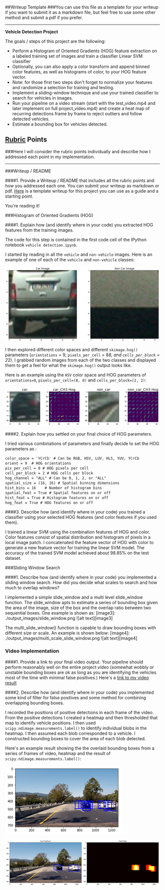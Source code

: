 ##Writeup Template
###You can use this file as a template for your writeup if you want to submit it as a markdown file, but feel free to use some other method and submit a pdf if you prefer.

---

**Vehicle Detection Project**

The goals / steps of this project are the following:

* Perform a Histogram of Oriented Gradients (HOG) feature extraction on a labeled training set of images and train a classifier Linear SVM classifier
* Optionally, you can also apply a color transform and append binned color features, as well as histograms of color, to your HOG feature vector. 
* Note: for those first two steps don't forget to normalize your features and randomize a selection for training and testing.
* Implement a sliding-window technique and use your trained classifier to search for vehicles in images.
* Run your pipeline on a video stream (start with the test_video.mp4 and later implement on full project_video.mp4) and create a heat map of recurring detections frame by frame to reject outliers and follow detected vehicles.
* Estimate a bounding box for vehicles detected.

## [Rubric](https://review.udacity.com/#!/rubrics/513/view) Points
###Here I will consider the rubric points individually and describe how I addressed each point in my implementation.  

---
###Writeup / README

####1. Provide a Writeup / README that includes all the rubric points and how you addressed each one.  You can submit your writeup as markdown or pdf.  [Here](https://github.com/udacity/CarND-Vehicle-Detection/blob/master/writeup_template.md) is a template writeup for this project you can use as a guide and a starting point.  

You're reading it!

###Histogram of Oriented Gradients (HOG)

[image1]: ./output_images/car_notcar.png 

####1. Explain how (and identify where in your code) you extracted HOG features from the training images.

The code for this step is contained in the first code cell of the IPython notebook `vehicle detection.ipynb`.  

I started by reading in all the `vehicle` and `non-vehicle` images.  Here is an example of one of each of the `vehicle` and `non-vehicle` classes:

![alt text][image1]

I then explored different color spaces and different `skimage.hog()` parameters (`orientations` = 9, `pixels_per_cell` = 8*8, and `cells_per_block` = 2*2).  I grabbed random images from each of the two classes and displayed them to get a feel for what the `skimage.hog()` output looks like.

Here is an example using the `HSV` color space and HOG parameters of `orientations=9`, `pixels_per_cell=(8, 8)` and `cells_per_block=(2, 2)`:

[image2]: ./output_images/hog_feature.png
![alt text][image2]

####2. Explain how you settled on your final choice of HOG parameters.

I tried various combinations of parameters and finally decide to set the HOG parameters as  : 
```
color_space = 'YCrCb' # Can be RGB, HSV, LUV, HLS, YUV, YCrCb
orient = 9  # HOG orientations
pix_per_cell = 8 # HOG pixels per cell
cell_per_block = 2 # HOG cells per block
hog_channel = "ALL" # Can be 0, 1, 2, or "ALL"
spatial_size = (16, 16) # Spatial binning dimensions
hist_bins = 16    # Number of histogram bins
spatial_feat = True # Spatial features on or off
hist_feat = True # Histogram features on or off
hog_feat = True # HOG features on or off
```
####3. Describe how (and identify where in your code) you trained a classifier using your selected HOG features (and color features if you used them).

I trained a linear SVM using the combination features of HOG and color. Color features consist of spatial distribution and histogram of pixels in a local image patch. I concatenated the feature vector of HOG with color to generate a new feature vector for training the linear SVM model. The accuracy of the trained SVM model achieved about 98.85% on the test dataset.

###Sliding Window Search

####1. Describe how (and identify where in your code) you implemented a sliding window search.  How did you decide what scales to search and how much to overlap windows?

I implemented a simple slide_window and a multi level slide_window function. The slide_window apts to estimate a series of bounding box given the area of the image, size of the box and the overlap ratio between two sequential boxes. One example is shown as: 
[image3]: ./output_images/slide_window.png
![alt text][image3]

The multi_slide_window() function is capable to draw bounding boxes with different size or scale. An example is shown below:
[image4]: ./output_images/multi_scale_slide_window.png
![alt text][image4]

### Video Implementation

####1. Provide a link to your final video output.  Your pipeline should perform reasonably well on the entire project video (somewhat wobbly or unstable bounding boxes are ok as long as you are identifying the vehicles most of the time with minimal false positives.)
Here's a [link to my video result](./output_images/project_video.mp4)

####2. Describe how (and identify where in your code) you implemented some kind of filter for false positives and some method for combining overlapping bounding boxes.

I recorded the positions of positive detections in each frame of the video.  From the positive detections I created a heatmap and then thresholded that map to identify vehicle positions.  I then used `scipy.ndimage.measurements.label()` to identify individual blobs in the heatmap.  I then assumed each blob corresponded to a vehicle.  I constructed bounding boxes to cover the area of each blob detected.  

Here's an example result showing the the overlaid bounding boxes from a series of frames of video, heatmap and the result of `scipy.ndimage.measurements.label()`:

[image6]: ./output_images/rectangle_vehicle.png
![alt text][image6]

[image5]: ./output_images/heatmap.png
![alt text][image5]



